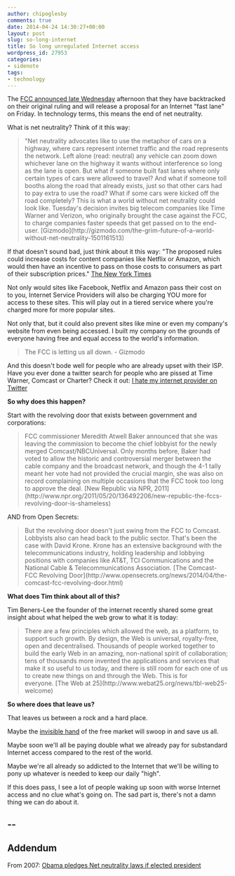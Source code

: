 ```yaml
---
author: chipoglesby
comments: true
date: 2014-04-24 14:30:27+00:00
layout: post
slug: so-long-internet
title: So long unregulated Internet access
wordpress_id: 27953
categories:
- sidenote
tags:
- technology
---
```


The [FCC announced late Wednesday](http://www.nytimes.com/2014/04/24/technology/fcc-new-net-neutrality-rules.html) afternoon that they have backtracked on their original ruling and will release a proposal for an Internet "fast lane" on Friday. In technology terms, this means the end of net neutrality.

What is net neutrality? Think of it this way:


<blockquote>"Net neutrality advocates like to use the metaphor of cars on a highway, where cars represent internet traffic and the road represents the network. Left alone (read: neutral) any vehicle can zoom down whichever lane on the highway it wants without interference so long as the lane is open. But what if someone built fast lanes where only certain types of cars were allowed to travel? And what if someone toll booths along the road that already exists, just so that other cars had to pay extra to use the road? What if some cars were kicked off the road completely? This is what a world without net neutrality could look like. Tuesday's decision invites big telecom companies like Time Warner and Verizon, who originally brought the case against the FCC, to charge companies faster speeds that get passed on to the end-user. [Gizmodo](http://gizmodo.com/the-grim-future-of-a-world-without-net-neutrality-1501161513)</blockquote>


If that doesn't sound bad, just think about it this way: "The proposed rules could increase costs for content companies like Netflix or Amazon, which would then have an incentive to pass on those costs to consumers as part of their subscription prices." [The New York Times](https://www.facebook.com/nytimes/posts/10150403244229999)

Not only would sites like Facebook, Netflix and Amazon pass their cost on to you, Internet Service Providers will also be charging YOU more for access to these sites. This will play out in a tiered service where you're charged more for more popular sites.

Not only that, but it could also prevent sites like mine or even my company's website from even being accessed. I built my company on the grounds of everyone having free and equal access to the world's information.


<blockquote>The FCC is letting us all down. - Gizmodo</blockquote>


And this doesn't bode well for people who are already upset with their ISP. Have you ever done a twitter search for people who are pissed at Time Warner, Comcast or Charter? Check it out: [I hate my internet provider on Twitter](https://twitter.com/search?q=I%20hate%20my%20internet%20provider&src=typd)

**So why does this happen?**

Start with the revolving door that exists between government and corporations:


<blockquote>FCC commissioner Meredith Atwell Baker announced that she was leaving the commission to become the chief lobbyist for the newly merged Comcast/NBCUniversal. Only months before, Baker had voted to allow the historic and controversial merger between the cable company and the broadcast network, and though the 4-1 tally meant her vote had not provided the crucial margin, she was also on record complaining on multiple occasions that the FCC took too long to approve the deal. [New Republic via NPR, 2011](http://www.npr.org/2011/05/20/136492206/new-republic-the-fccs-revolving-door-is-shameless)</blockquote>


AND from Open Secrets:


<blockquote>But the revolving door doesn't just swing from the FCC to Comcast. Lobbyists also can head back to the public sector. That's been the case with David Krone. Krone has an extensive background with the telecommunications industry, holding leadership and lobbying positions with companies like AT&T, TCI Communications and the National Cable & Telecommunications Association. [The Comcast-FCC Revolving Door](http://www.opensecrets.org/news/2014/04/the-comcast-fcc-revolving-door.html)</blockquote>


**What does Tim think about all of this?**

Tim Beners-Lee the founder of the internet recently shared some great insight about what helped the web grow to what it is today:


<blockquote>There are a few principles which allowed the web, as a platform, to support such growth. By design, the Web is universal, royalty-free, open and decentralised. Thousands of people worked together to build the early Web in an amazing, non-national spirit of collaboration; tens of thousands more invented the applications and services that make it so useful to us today, and there is still room for each one of us to create new things on and through the Web. This is for everyone. [The Web at 25](http://www.webat25.org/news/tbl-web25-welcome)</blockquote>


**So where does that leave us?**

That leaves us between a rock and a hard place.

Maybe the [invisible hand](http://en.wikipedia.org/wiki/Invisible_hand) of the free market will swoop in and save us all.

Maybe soon we'll all be paying double what we already pay for substandard Internet access compared to the rest of the world.

Maybe we're all already so addicted to the Internet that we'll be willing to pony up whatever is needed to keep our daily "high".

If this does pass, I see a lot of people waking up soon with worse Internet access and no clue what's going on. The sad part is, there's not a damn thing we can do about it.


## --




## Addendum



From 2007: [Obama pledges Net neutrality laws if elected president](http://www.cnet.com/news/obama-pledges-net-neutrality-laws-if-elected-president/)
